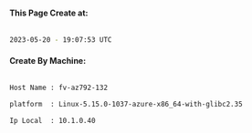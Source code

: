 
   
#### This Page Create at:

```bash

2023-05-20 - 19:07:53 UTC

```

#### Create By Machine:

```bash

Host Name : fv-az792-132

platform  : Linux-5.15.0-1037-azure-x86_64-with-glibc2.35

Ip Local  : 10.1.0.40

```

